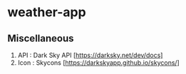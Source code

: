 # weather-app

##  Miscellaneous
1. API : Dark Sky API [https://darksky.net/dev/docs]
2. Icon : Skycons [https://darkskyapp.github.io/skycons/]


